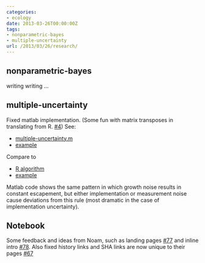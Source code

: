 ```yaml
---
categories:
- ecology
date: 2013-03-26T00:00:00Z
tags:
- nonparametric-bayes
- multiple-uncertainty
url: /2013/03/26/research/
---
```


## nonparametric-bayes

writing writing ...


## multiple-uncertainty

Fixed matlab implementation.  (Some fun with matrix transposes in translating from R. [#4](https://github.com/cboettig/multiple_uncertainty/issues/4)) See:

* [multiple-uncertainty.m](https://github.com/cboettig/multiple_uncertainty/blob/0706ffd2a32e12087a6160fa250e4f3446c6b882/inst/matlab/multiple_uncertainty.m)
* [example](https://github.com/cboettig/multiple_uncertainty/blob/6f772fb4309bfb24b29a5559551733743a23b738/inst/matlab/testing.m)

Compare to 

* [R algorithm](https://github.com/cboettig/multiple_uncertainty/blob/e3506f392ddbee8e33fb97bbe1d6699aee4eadea/R/multiple_uncertainty.R)
* [example](https://github.com/cboettig/multiple_uncertainty/blob/e3506f392ddbee8e33fb97bbe1d6699aee4eadea/inst/tests/matrices.R)

Matlab code shows the same pattern in which growth noise results in constant escapement, but either implementation or measurement noise cause deviations from this rule (most dramatic in the case of implementation uncertainty).  

## Notebook

Some feedback and ideas from Noam, such as landing pages [#77](https://github.com/cboettig/labnotebook/issues/78) and inline intro [#78](https://github.com/cboettig/labnotebook/issues/78).  Also fixed history links and SHA links are now unique to their pages [#67](https://github.com/cboettig/labnotebook/issues/67) 
